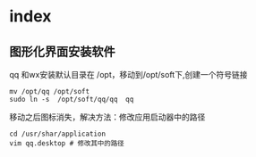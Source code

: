 # index




## 图形化界面安装软件 

qq 和wx安装默认目录在 /opt，移动到/opt/soft下,创建一个符号链接

```shell
mv /opt/qq /opt/soft 
sudo ln -s  /opt/soft/qq/qq  qq
```

移动之后图标消失，解决方法：修改应用启动器中的路径
```shell
cd /usr/shar/application   
vim qq.desktop # 修改其中的路径
```
